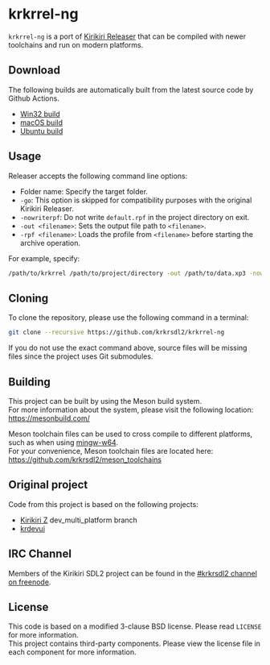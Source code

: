 # krkrrel-ng

`krkrrel-ng` is a port of [Kirikiri Releaser](https://krkrz.github.io/krkr2doc/kr2doc/contents/Releaser.html) that can be compiled with newer toolchains and run on modern platforms.  

## Download

The following builds are automatically built from the latest source code by Github Actions.  

* [Win32 build](https://github.com/krkrsdl2/krkrrel-ng/releases/download/latest/krkrrel-win32.zip)
* [macOS build](https://github.com/krkrsdl2/krkrrel-ng/releases/download/latest/krkrrel-macos.zip)
* [Ubuntu build](https://github.com/krkrsdl2/krkrrel-ng/releases/download/latest/krkrrel-ubuntu.zip)

## Usage

Releaser accepts the following command line options:

* Folder name: Specify the target folder.
* `-go`: This option is skipped for compatibility purposes with the original Kirikiri Releaser.
* `-nowriterpf`: Do not write `default.rpf` in the project directory on exit.
* `-out <filename>`: Sets the output file path to `<filename>`.
* `-rpf <filename>`: Loads the profile from `<filename>` before starting the archive operation.

For example, specify:
```bash
/path/to/krkrrel /path/to/project/directory -out /path/to/data.xp3 -nowriterpf -go
```

## Cloning

To clone the repository, please use the following command in a terminal:

```bash
git clone --recursive https://github.com/krkrsdl2/krkrrel-ng
```
If you do not use the exact command above, source files will be missing files since the project uses Git submodules.

## Building

This project can be built by using the Meson build system.  
For more information about the system, please visit the following location: https://mesonbuild.com/  

Meson toolchain files can be used to cross compile to different platforms, such as when using [mingw-w64](http://mingw-w64.org/doku.php).  
For your convenience, Meson toolchain files are located here: https://github.com/krkrsdl2/meson_toolchains  

## Original project

Code from this project is based on the following projects:
* [Kirikiri Z](https://github.com/krkrz/krkrz) dev_multi_platform branch
* [krdevui](https://github.com/krkrz/krdevui)

## IRC Channel

Members of the Kirikiri SDL2 project can be found in the [#krkrsdl2 channel on freenode](https://webchat.freenode.net/?channel=#krkrsdl2).

## License

This code is based on a modified 3-clause BSD license. Please read `LICENSE` for more information.  
This project contains third-party components. Please view the license file in each component for more information.
